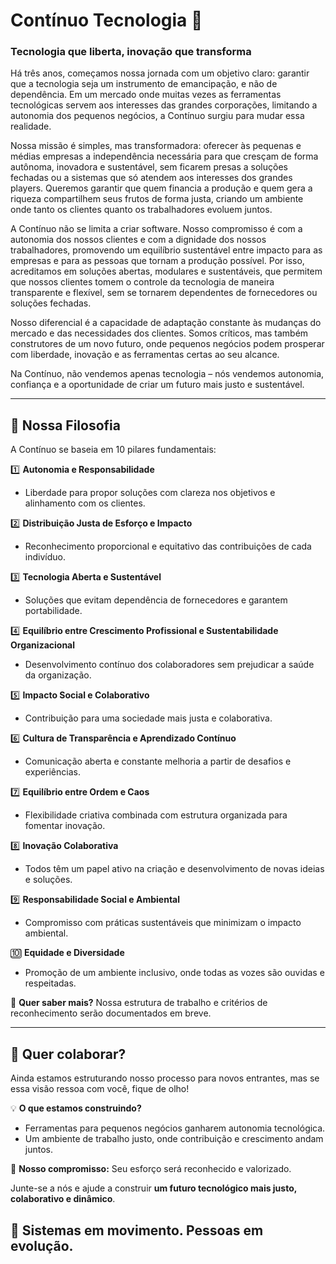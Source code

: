# Contínuo Tecnologia 🚀  

### **Tecnologia que liberta, inovação que transforma**  

Há três anos, começamos nossa jornada com um objetivo claro: garantir que a tecnologia seja um instrumento de emancipação, e não de dependência. Em um mercado onde muitas vezes as ferramentas tecnológicas servem aos interesses das grandes corporações, limitando a autonomia dos pequenos negócios, a Contínuo surgiu para mudar essa realidade.

Nossa missão é simples, mas transformadora: oferecer às pequenas e médias empresas a independência necessária para que cresçam de forma autônoma, inovadora e sustentável, sem ficarem presas a soluções fechadas ou a sistemas que só atendem aos interesses dos grandes players. Queremos garantir que quem financia a produção e quem gera a riqueza compartilhem seus frutos de forma justa, criando um ambiente onde tanto os clientes quanto os trabalhadores evoluem juntos.

A Contínuo não se limita a criar software. Nosso compromisso é com a autonomia dos nossos clientes e com a dignidade dos nossos trabalhadores, promovendo um equilíbrio sustentável entre impacto para as empresas e para as pessoas que tornam a produção possível. Por isso, acreditamos em soluções abertas, modulares e sustentáveis, que permitem que nossos clientes tomem o controle da tecnologia de maneira transparente e flexível, sem se tornarem dependentes de fornecedores ou soluções fechadas.

Nosso diferencial é a capacidade de adaptação constante às mudanças do mercado e das necessidades dos clientes. Somos críticos, mas também construtores de um novo futuro, onde pequenos negócios podem prosperar com liberdade, inovação e as ferramentas certas ao seu alcance.

Na Contínuo, não vendemos apenas tecnologia – nós vendemos autonomia, confiança e a oportunidade de criar um futuro mais justo e sustentável.

---

## 🌱 **Nossa Filosofia**  

A Contínuo se baseia em 10 pilares fundamentais:

1️⃣ **Autonomia e Responsabilidade**  
   - Liberdade para propor soluções com clareza nos objetivos e alinhamento com os clientes.

2️⃣ **Distribuição Justa de Esforço e Impacto**  
   - Reconhecimento proporcional e equitativo das contribuições de cada indivíduo.

3️⃣ **Tecnologia Aberta e Sustentável**  
   - Soluções que evitam dependência de fornecedores e garantem portabilidade.

4️⃣ **Equilíbrio entre Crescimento Profissional e Sustentabilidade Organizacional**  
   - Desenvolvimento contínuo dos colaboradores sem prejudicar a saúde da organização.

5️⃣ **Impacto Social e Colaborativo**  
   - Contribuição para uma sociedade mais justa e colaborativa.

6️⃣ **Cultura de Transparência e Aprendizado Contínuo**  
   - Comunicação aberta e constante melhoria a partir de desafios e experiências.

7️⃣ **Equilíbrio entre Ordem e Caos**  
   - Flexibilidade criativa combinada com estrutura organizada para fomentar inovação.

8️⃣ **Inovação Colaborativa**  
   - Todos têm um papel ativo na criação e desenvolvimento de novas ideias e soluções.

9️⃣ **Responsabilidade Social e Ambiental**  
   - Compromisso com práticas sustentáveis que minimizam o impacto ambiental.

🔟 **Equidade e Diversidade**  
   - Promoção de um ambiente inclusivo, onde todas as vozes são ouvidas e respeitadas.

📌 **Quer saber mais?** Nossa estrutura de trabalho e critérios de reconhecimento serão documentados em breve.  

---

## 🤝 **Quer colaborar?**  

Ainda estamos estruturando nosso processo para novos entrantes, mas se essa visão ressoa com você, fique de olho!  

💡 **O que estamos construindo?**  
- Ferramentas para pequenos negócios ganharem autonomia tecnológica.  
- Um ambiente de trabalho justo, onde contribuição e crescimento andam juntos.  

🚀 **Nosso compromisso:** Seu esforço será reconhecido e valorizado.  

Junte-se a nós e ajude a construir **um futuro tecnológico mais justo, colaborativo e dinâmico**.  

🔄 **Sistemas em movimento. Pessoas em evolução.**  
---

